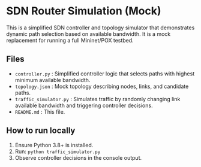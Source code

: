 # SDN Router Simulation (Mock)

This is a simplified SDN controller and topology simulator that demonstrates dynamic path selection
based on available bandwidth. It is a mock replacement for running a full Mininet/POX testbed.

## Files
- `controller.py` : Simplified controller logic that selects paths with highest minimum available bandwidth.
- `topology.json` : Mock topology describing nodes, links, and candidate paths.
- `traffic_simulator.py` : Simulates traffic by randomly changing link available bandwidth and triggering controller decisions.
- `README.md` : This file.

## How to run locally
1. Ensure Python 3.8+ is installed.
2. Run: `python traffic_simulator.py`
3. Observe controller decisions in the console output.
